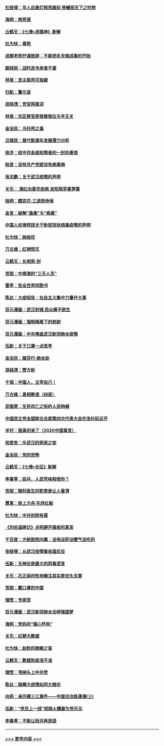 #### [杜彼得：华人应悬灯照亮跟前 卷幔观天下之时势](../pages/nsc993/n11874822.md?t=02180002) 
#### [海网：换将谣](../pages/nsc993/n11873712.md?t=02180002) 
#### [云鹤天：《七律▪送瘟神》新解](../pages/nsc993/n11873598.md?t=02180002) 
#### [吐为快：春愁](../pages/nsc993/n11872801.md?t=02180002) 
#### [成都老师开课致辞：不能把冬天唱成春的开始](../pages/nsc993/n11872653.md?t=02180002) 
#### [颜纯钩：战时态令来者不善](../pages/nsc993/n11872011.md?t=02180002) 
#### [林泉：民主联邦灭独裁](../pages/nsc993/n11870998.md?t=02180002) 
#### [归航：警示录](../pages/nsc993/n11870963.md?t=02180002) 
#### [郑纯清：党官鸣冤词](../pages/nsc993/n11870938.md?t=02180002) 
#### [林泉：灾区换官是狼替狼位与羊无关](../pages/nsc993/n11870896.md?t=02180002) 
#### [金浴凤：乌托邦之蛊](../pages/nsc993/n11870879.md?t=02180002) 
#### [吕锡民：替代能源车发展潜力分析](../pages/nsc993/n11870656.md?t=02180002) 
#### [徐济：给中共各级知情者的一封劝善信](../pages/nsc993/n11868561.md?t=02180002) 
#### [陆言：没有共产党就没有病毒祸](../pages/nsc993/n11868232.md?t=02180002) 
#### [张志鹏：关于武汉疫情的声明](../pages/nsc993/n11867182.md?t=02180002) 
#### [关乐： 漂红向善克疫病 良知萌芽春笋蓬](../pages/nsc993/n11865710.md?t=02180002) 
#### [陆明：蝶恋花‧三退把命保](../pages/nsc993/n11865673.md?t=02180002) 
#### [金言：破解“蛊毒”与“病毒”](../pages/nsc993/n11864103.md?t=02180002) 
#### [中国人权律师团关于新型冠状病毒疫情的声明](../pages/nsc993/n11864249.md?t=02180002) 
#### [吐为快：肺疫叹](../pages/nsc993/n11864027.md?t=02180002) 
#### [万古缘：红祸惊天](../pages/nsc993/n11864079.md?t=02180002) 
#### [云鹤天：长相思‧封](../pages/nsc993/n11864006.md?t=02180002) 
#### [苦胆：中南海的“三无人员”](../pages/nsc993/n11862997.md?t=02180002) 
#### [雷亭：告全世界同胞书](../pages/nsc993/n11862572.md?t=02180002) 
#### [陈达：大疫昭告：社会主义集中力量坏大事](../pages/nsc993/n11859419.md?t=02180002) 
#### [双元漫画：武汉封城 民众痛不欲生](../pages/nsc993/n11859287.md?t=02180002) 
#### [双元漫画：强制隔离下的悲剧](../pages/nsc993/n11859244.md?t=02180002) 
#### [双元漫画：中共掩盖武汉新冠肺炎疫情](../pages/nsc993/n11858249.md?t=02180002) 
#### [伍新：关于口罩一点思考](../pages/nsc993/n11859195.md?t=02180002) 
#### [金浴凤：踏莎行‧肺炎劫](../pages/nsc993/n11858227.md?t=02180002) 
#### [郑纯清：赞方彬](../pages/nsc993/n11856803.md?t=02180002) 
#### [千瑞；中国人，主宰自己！](../pages/nsc993/n11856793.md?t=02180002) 
#### [万古缘：真相歌谣（四首）](../pages/nsc993/n11856263.md?t=02180002) 
#### [武振荣：生死存亡之际的人民呐喊](../pages/nsc993/n11856256.md?t=02180002) 
#### [中国民主党全国联合总部第四次代表大会在洛杉矶召开](../pages/nsc993/n11856344.md?t=02180002) 
#### [羊村：狼真的来了（2020中国寓言）](../pages/nsc993/n11856229.md?t=02180002) 
#### [祝君安：斥武汉的邪恶之徒](../pages/nsc993/n11855861.md?t=02180002) 
#### [金浴凤：党的恐怖](../pages/nsc993/n11855849.md?t=02180002) 
#### [云鹤天：《七律▪长征》新解](../pages/nsc993/n11855479.md?t=02180002) 
#### [李春草：妖共，人民凭啥相信你？](../pages/nsc993/n11855196.md?t=02180002) 
#### [苦胆：眼科医生的职责是让人看清](../pages/nsc993/n11853840.md?t=02180002) 
#### [慧真：欲上方舟 先弃红船](../pages/nsc993/n11853483.md?t=02180002) 
#### [吐为快：中共封网有感](../pages/nsc993/n11852575.md?t=02180002) 
#### [《刘伯温碑记》点明避开瘟疫的真言](../pages/nsc993/n11852128.md?t=02180002) 
#### [千百度：方舱医院内幕：没电没药没暖气没吃的](../pages/nsc993/n11850211.md?t=02180002) 
#### [张彼得：从武汉疫情看各国反应](../pages/nsc993/n11850102.md?t=02180002) 
#### [伍新：无神论是最大的阴毒谎言](../pages/nsc993/n11846129.md?t=02180002) 
#### [关乐：石正丽的性命赌注其实是空头支票](../pages/nsc993/n11846109.md?t=02180002) 
#### [苦胆：戴口罩的中国](../pages/nsc993/n11845576.md?t=02180002) 
#### [理悟：专家苦](../pages/nsc993/n11845564.md?t=02180002) 
#### [双元漫画：武汉新冠肺炎击碎强国梦](../pages/nsc993/n11843320.md?t=02180002) 
#### [海网：党妈的“瘟心怀抱”](../pages/nsc993/n11840740.md?t=02180002) 
#### [关乐：红朝大数据](../pages/nsc993/n11840675.md?t=02180002) 
#### [吐为快：赵粉的肺腑之哀](../pages/nsc993/n11840618.md?t=02180002) 
#### [云鹤天：数据到底准不准](../pages/nsc993/n11840325.md?t=02180002) 
#### [理悟：甩掉头上中共党](../pages/nsc993/n11838826.md?t=02180002) 
#### [陈达：隐瞒大疫情如同大暗杀](../pages/nsc993/n11838771.md?t=02180002) 
#### [向莉：亲历建三江事件——中国法治路漫漫(三)](../pages/nsc993/n11831825.md?t=02180002) 
#### [伍新：“党员上一线”视频火爆最为党乐见](../pages/nsc993/n11838200.md?t=02180002) 
#### [李春草：不能让妖共再逍遥](../pages/nsc993/n11838102.md?t=02180002) 

----
#### [ >>> 更早内容 <<< ](../indexes/nsc993-earlier.md)
